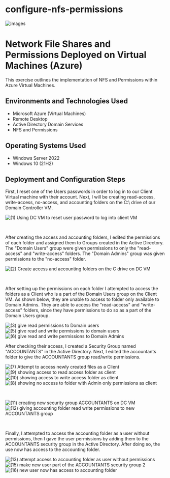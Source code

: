 # configure-nfs-permissions

![images](https://github.com/user-attachments/assets/225e344e-ac25-433e-9068-17918bf6c620)


<h1>Network File Shares and Permissions Deployed on Virtual Machines (Azure)</h1>
This exercise outlines the implementation of NFS and Permissions within Azure Virtual Machines.<br />


<h2>Environments and Technologies Used</h2>

- Microsoft Azure (Virtual Machines)
- Remote Desktop
- Active Directory Domain Services
- NFS and Permissions

<h2>Operating Systems Used </h2>

- Windows Server 2022
- Windows 10 (21H2)


<h2>Deployment and Configuration Steps</h2>
<p>
First, I reset one of the Users passwords in order to log in to our Client Virtual machine with their account. Next, I will be creating read-access, write-access, no-access, and accounting folders on the C:\ drive of our Domain Controller VM.
</p>

![(1) Using DC VM to reset user password to log into client VM](https://github.com/user-attachments/assets/237918a3-3b99-41a2-8efe-9baee23ca107)


<br />
<p>
After creating the access and accounting folders, I edited the permissions of each folder and assigned them to Groups created in the Active Directory. The "Domain Users" group were given permissions to only the "read-access" and "write-access" folders. The "Domain Admins" group was given permissions to the "no-access" folder.
</p>

![(2) Create access and accounting folders on the C drive on DC VM](https://github.com/user-attachments/assets/43620b88-f90f-49aa-a35a-ac36da2f66e5)


<br />

<p>
After setting up the permissions on each folder I attempted to access the folders as a Client who is a part of the Domain Users group on the Client VM. As shown below, they are unable to access to folder only available to Domain Admins. They are able to access the "read-access" and "write-access" folders, since they have permissions to do so as a part of the Domain Users group.
</p>

![(3) give read permissions to Domain users](https://github.com/user-attachments/assets/476e51b9-1778-4679-a487-765659100181)
![(5) give read and write permissions to domain users](https://github.com/user-attachments/assets/b6bbdc67-ff0b-464d-b94a-c870fa51aa66)
![(6) give read and write permissions to Domain Admins](https://github.com/user-attachments/assets/0d7d648e-0ecb-484c-ac3c-c8b6a7ac8002)


<p>
After checking their access, I created a Security Group named "ACCOUNTANTS" in the Active Directory. Next, I edited the accountants folder to give the ACCOUNTANTS group read/write permissions. 
</p>


![(7) Attempt to access newly created files as a Client](https://github.com/user-attachments/assets/dc532c54-cb19-457a-b3f9-e38111ca7ffa)
![(9) showing access to read access folder as client](https://github.com/user-attachments/assets/7030d7c3-e2b8-4ec1-b326-8fc4fc5306e0)
![(10) showing access to write access folder as client](https://github.com/user-attachments/assets/c9f9eb81-b5b6-4508-a12c-501cf3b7e5fd)
![(8) showing no access to folder with Admin only permissions as client](https://github.com/user-attachments/assets/d0f86b23-84f5-4ed1-aacf-34e581500ad3)

<br />



![(11) creating new security group ACCOUNTANTS on DC VM](https://github.com/user-attachments/assets/c19802a8-2408-48be-a32e-3b7df286c0ad)
![(12) giving accounting folder read write permissions to new ACCOUNTANTS group](https://github.com/user-attachments/assets/ff6dc53a-978a-42b2-810e-9a47e1ba3b4d)

<br />

<p>
Finally, I attempted to access the accounting folder as a user without permissions, then I gave the user permissions by adding them to the ACCOUNTANTS security group in the Active Directory. After doing so, the use now has access to the accounting folder.
</p>

![(13) attempt access to accounting folder as user without permissions](https://github.com/user-attachments/assets/f1a1b3ff-abf9-416b-8023-a8b41a662b5f)
![(15) make new user part of the ACCOUNTANTS security group 2](https://github.com/user-attachments/assets/e2d323fd-9505-42f6-b9ed-90bf97b50ac1)
![(16) new user now has access to accounting folder](https://github.com/user-attachments/assets/ecc2b648-d427-42b8-81fd-88f41cff8bff)



